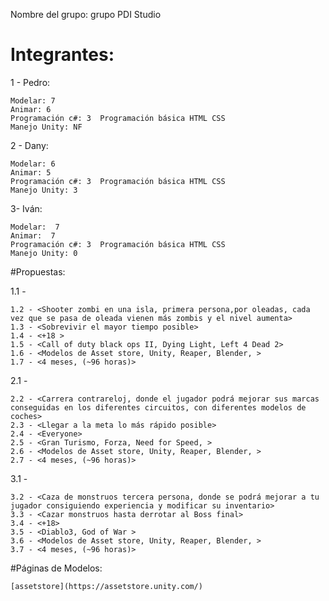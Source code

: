 Nombre del grupo: grupo PDI Studio

# Integrantes:

1 - Pedro:

	Modelar: 7	
	Animar: 6
	Programación c#: 3	Programación básica HTML CSS 
	Manejo Unity: NF

2 - Dany:

	Modelar: 6	
	Animar: 5
	Programación c#: 3	Programación básica HTML CSS 
	Manejo Unity: 3
	
3- Iván:

	Modelar:  7	
	Animar:  7
	Programación c#: 3	Programación básica HTML CSS 
	Manejo Unity: 0 


#Propuestas:

1.1 - <Juego1 Shooter Zombi>

	1.2 - <Shooter zombi en una isla, primera persona,por oleadas, cada vez que se pasa de oleada vienen más zombis y el nivel aumenta>
	1.3 - <Sobrevivir el mayor tiempo posible>
	1.4 - <+18 >
	1.5 - <Call of duty black ops II, Dying Light, Left 4 Dead 2>
	1.6 - <Modelos de Asset store, Unity, Reaper, Blender, >
	1.7 - <4 meses, (~96 horas)>

2.1 - <Juego2 Carrera>
	
	2.2 - <Carrera contrareloj, donde el jugador podrá mejorar sus marcas conseguidas en los diferentes circuitos, con diferentes modelos de coches>
	2.3 - <Llegar a la meta lo más rápido posible>
	2.4 - <Everyone>
	2.5 - <Gran Turismo, Forza, Need for Speed, >
	2.6 - <Modelos de Asset store, Unity, Reaper, Blender, >
	2.7 - <4 meses, (~96 horas)>

3.1 - <Juego3 Aventura>

	3.2 - <Caza de monstruos tercera persona, donde se podrá mejorar a tu jugador consiguiendo experiencia y modificar su inventario>
	3.3 - <Cazar monstruos hasta derrotar al Boss final>
	3.4 - <+18>
	3.5 - <Diablo3, God of War >
	3.6 - <Modelos de Asset store, Unity, Reaper, Blender, >
	3.7 - <4 meses, (~96 horas)>


#Páginas de Modelos:

	[assetstore](https://assetstore.unity.com/)
